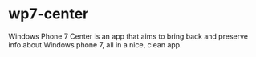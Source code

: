 # wp7-center
Windows Phone 7 Center is an app that aims to bring back and preserve info about Windows phone 7, all in a nice, clean app.
